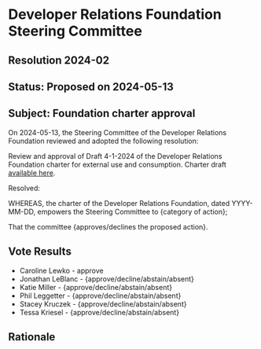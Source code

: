 # Developer Relations Foundation Steering Committee

## Resolution 2024-02

## Status: Proposed on 2024-05-13

## Subject: Foundation charter approval

On 2024-05-13, the Steering Committee of the Developer Relations Foundation reviewed and adopted the
following resolution:

Review and approval of Draft 4-1-2024 of the Developer Relations Foundation charter for external 
use and consumption. Charter draft [available here][charter].

Resolved:

WHEREAS, the charter of the Developer Relations Foundation, dated YYYY-MM-DD, empowers the Steering
Committee to {category of action};

That the committee {approves/declines the proposed action}.

## Vote Results

- Caroline Lewko - approve
- Jonathan LeBlanc - {approve/decline/abstain/absent}
- Katie Miller - {approve/decline/abstain/absent}
- Phil Leggetter - {approve/decline/abstain/absent}
- Stacey Kruczek - {approve/decline/abstain/absent}
- Tessa Kriesel - {approve/decline/abstain/absent}

## Rationale

[charter]: https://docs.google.com/document/d/1se2RXAcWQhB36UmP1ZO-8VD3au02zFkmN-qq5424nlM/edit?usp=sharing
